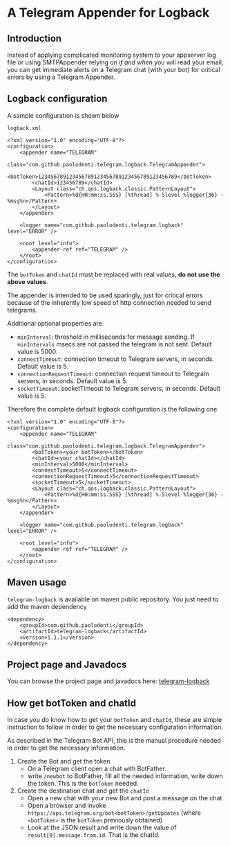 # A Telegram Appender for Logback #

## Introduction ##
Instead of applying complicated monitoring system to your appserver log file or using SMTPAppender relying on *if and when* you will read your email, you can get immediate alerts on a Telegram chat (with your bot) for critical errors by using a Telegram Appender.

## Logback configuration ##
A sample configuration is shown below

`logback.xml`

```
<?xml version="1.0" encoding="UTF-8"?>
<configuration>
	<appender name="TELEGRAM"
		class="com.github.paolodenti.telegram.logback.TelegramAppender">
		<botToken>123456789123456789123456789123456789123456789</botToken>
		<chatId>123456789</chatId>
		<Layout class="ch.qos.logback.classic.PatternLayout">
			<Pattern>%d{HH:mm:ss.SSS} [%thread] %-5level %logger{36} - %msg%n</Pattern>
		</Layout>
	</appender>

	<logger name="com.github.paolodenti.telegram.logback" level="ERROR" />

	<root level="info">
		<appender-ref ref="TELEGRAM" />
	</root>
</configuration>
```

The `botToken` and `chatId` must be replaced with real values, **do not use the above values**.

The appender is intended to be used sparingly, just for critical errors because of the inherently low speed of http connection needed to send telegrams.

Additional optional properties are

* `minInterval`: threshold in milliseconds for message sending. If `minIntervals` msecs are not passed the telegram is not sent. Default value is 5000.
* `connectTimeout`: connection timeout to Telegram servers, in seconds. Default value is 5.
* `connectionRequestTimeout`: connection request timeout to Telegram servers, in seconds. Default value is 5.
* `socketTimeout`: socketTimeout to Telegram servers, in seconds. Default value is 5.

Therefore the complete default logback configuration is the following one

```
<?xml version="1.0" encoding="UTF-8"?>
<configuration>
	<appender name="TELEGRAM"
		class="com.github.paolodenti.telegram.logback.TelegramAppender">
		<botToken><your botToken></botToken>
		<chatId><your chatId></chatId>
		<minInterval>5000</minInterval>
		<connectTimeout>5</connectTimeout>
		<connectionRequestTimeout>5</connectionRequestTimeout>
		<socketTimeout>5</socketTimeout>
		<Layout class="ch.qos.logback.classic.PatternLayout">
			<Pattern>%d{HH:mm:ss.SSS} [%thread] %-5level %logger{36} - %msg%n</Pattern>
		</Layout>
	</appender>

	<logger name="com.github.paolodenti.telegram.logback" level="ERROR" />

	<root level="info">
		<appender-ref ref="TELEGRAM" />
	</root>
</configuration>
```

## Maven usage ##
`telegram-logback` is available on maven public repository. You just need to add the maven dependency

```
<dependency>
    <groupId>com.github.paolodenti</groupId>
    <artifactId>telegram-logback</artifactId>
    <version>1.1.1</version>
</dependency>

```

## Project page and Javadocs ##
You can browse the project page and javadocs here: [telegram-logback](http://paolodenti.github.io/telegram-logback)

## How get botToken and chatId ##
In case you do know how to get your `botToken` and `chatId`, these are simple instruction to follow in order to get the necessary configuration information.

As described in the Telegram Bot API, this is the manual procedure needed in order to get the necessary information.

1. Create the Bot and get the token
	* On a Telegram client open a chat with BotFather.
	* write `/newbot` to BotFather, fill all the needed information, write down the token. This is the `botToken` needed.
2. Create the destination chat and get the `chatId`
	* Open a new chat with your new Bot and post a message on the chat
	* Open a browser and invoke `https://api.telegram.org/bot<botToken>/getUpdates` (where `<botToken>` is the `botToken` previously obtained)
	* Look at the JSON result and write down the value of `result[0].message.from.id`. That is the chatId.
